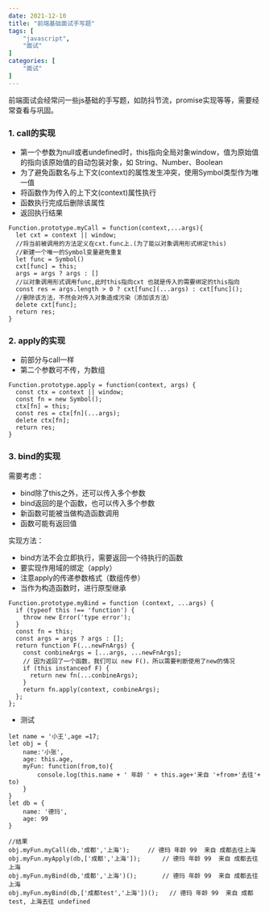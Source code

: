 ```yaml
---
date: 2021-12-10
title: "前端基础面试手写题"
tags: [
    "javascript",
    "面试"
]
categories: [
    "面试"
]
---
```



前端面试会经常问一些js基础的手写题，如防抖节流，promise实现等等，需要经常查看与巩固。
<!--more-->

### 1. call的实现
- 第一个参数为null或者undefined时，this指向全局对象window，值为原始值的指向该原始值的自动包装对象，如 String、Number、Boolean
- 为了避免函数名与上下文(context)的属性发生冲突，使用Symbol类型作为唯一值
- 将函数作为传入的上下文(context)属性执行
- 函数执行完成后删除该属性
- 返回执行结果

```
Function.prototype.myCall = function(context,...args){
  let cxt = context || window;
  //将当前被调用的方法定义在cxt.func上.(为了能以对象调用形式绑定this)
  //新建一个唯一的Symbol变量避免重复
  let func = Symbol() 
  cxt[func] = this;
  args = args ? args : []
  //以对象调用形式调用func,此时this指向cxt 也就是传入的需要绑定的this指向
  const res = args.length > 0 ? cxt[func](...args) : cxt[func]();
  //删除该方法，不然会对传入对象造成污染（添加该方法）
  delete cxt[func];
  return res;
}
```

### 2. apply的实现
- 前部分与call一样
- 第二个参数可不传，为数组

```
Function.prototype.apply = function(context, args) {
  const ctx = context || window;
  const fn = new Symbol();
  ctx[fn] = this;
  const res = ctx[fn](...args);
  delete ctx[fn];
  return res;
}
```

### 3. bind的实现
需要考虑：

- bind除了this之外，还可以传入多个参数
- bind返回的是个函数，也可以传入多个参数
- 新函数可能被当做构造函数调用
- 函数可能有返回值

实现方法：

- bind方法不会立即执行，需要返回一个待执行的函数
- 要实现作用域的绑定（apply）
- 注意apply的传递参数格式（数组传参）
- 当作为构造函数时，进行原型继承

```
Function.prototype.myBind = function (context, ...args) {
  if (typeof this !== 'function') {
    throw new Error('type error');
  }
  const fn = this;
  const args = args ? args : [];
  return function F(...newFnArgs) {
    const conbineArgs = [...args, ...newFnArgs];
    // 因为返回了一个函数，我们可以 new F()，所以需要判断使用了new的情况
    if (this instanceof F) {
      return new fn(...conbineArgs);
    }
    return fn.apply(context, conbineArgs);
  };
};
```
- 测试

```
let name = '小王',age =17;
let obj = {
    name:'小张',
    age: this.age,
    myFun: function(from,to){
        console.log(this.name + ' 年龄 ' + this.age+'来自 '+from+'去往'+ to)
    }
}
let db = {
    name: '德玛',
    age: 99
}

//结果
obj.myFun.myCall(db,'成都','上海');     // 德玛 年龄 99  来自 成都去往上海
obj.myFun.myApply(db,['成都','上海']);      // 德玛 年龄 99  来自 成都去往上海
obj.myFun.myBind(db,'成都','上海')();       // 德玛 年龄 99  来自 成都去往上海
obj.myFun.myBind(db,['成都test','上海'])();   // 德玛 年龄 99  来自 成都test, 上海去往 undefined
```